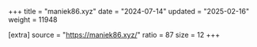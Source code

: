 +++
title = "maniek86.xyz"
date = "2024-07-14"
updated = "2025-02-16"
weight = 11948

[extra]
source = "https://maniek86.xyz/"
ratio = 87
size = 12
+++
